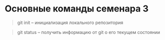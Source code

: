 # Основные команды семенара 3 

>git init – инициализация локального репозитория

>git status – получить информацию от git о его текущем состоянии